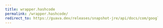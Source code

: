 ```yaml
---
title: wrapper.hashcode
permalink: /wrapper.hashcode/
redirect_to: https://guava.dev/releases/snapshot-jre/api/docs/com/google/common/base/Equivalence.Wrapper.html#hashCode--
---
```

